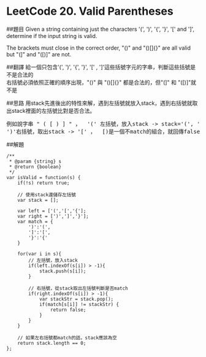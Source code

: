 ﻿# LeetCode 20. Valid Parentheses

##題目
Given a string containing just the characters '(', ')', '{', '}', '[' and ']', determine if the input string is valid.

The brackets must close in the correct order, "()" and "()[]{}" are all valid but "(]" and "([)]" are not.

##翻譯
給一個只包含'(', ')', '{', '}', '[' , ']'這些括號字元的字串，判斷這些括號是不是合法的  
右括號必須依照正確的順序出現，"()" 與 "()[]{}" 都是合法的，但"(]" 和 "([)]"就不是  


##思路
用stack先進後出的特性來解，遇到左括號就放入stack，遇到右括號就取出stack裡面的左括號比對是否合法。
<pre>
例如說字串 " ( [ ) ] " ，  '(' 左括號，放入stack -> stack='(', '['放入stack = '(['  
')'右括號，取出stack -> '[' ，  [)是一個不match的組合，就回傳false  
</pre>
   
##解題
```
/**
 * @param {string} s
 * @return {boolean}
 */
var isValid = function(s) {
    if(!s) return true;
    
    // 使用stack還儲存左括號
    var stack = [];
    
    var left = ['(','[','{'];
    var right = [')',']','}'];
    var match = {
        ')':'(',
        ']':'[',
        '}':'{'
    }
    
    for(var i in s){
        // 左括號，放入stack
        if(left.indexOf(s[i]) > -1){
            stack.push(s[i]);  
        } 
        
        // 右括號，從stack取出左括號判斷是否match
        if(right.indexOf(s[i]) > -1){
            var stackStr = stack.pop();  
            if(match[s[i]] != stackStr) {
                return false;
            }
        } 
    }
    
    // 如果左右括號都match的話，stack應該為空
    return stack.length == 0;
};
```
